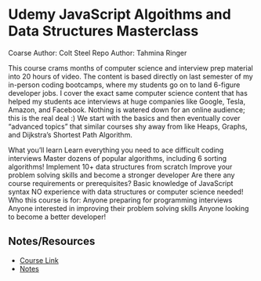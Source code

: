 # Udemy JavaScript Algoithms and Data Structures Masterclass

Coarse Author: Colt Steel
Repo Author: Tahmina Ringer

This course crams months of computer science and interview prep material into 20 hours of video. The content is based directly on last semester of my in-person coding bootcamps, where my students go on to land 6-figure developer jobs. I cover the exact same computer science content that has helped my students ace interviews at huge companies like Google, Tesla, Amazon, and Facebook. Nothing is watered down for an online audience; this is the real deal :)   We start with the basics and then eventually cover “advanced topics” that similar courses shy away from like Heaps, Graphs, and Dijkstra’s Shortest Path Algorithm.

What you’ll learn
Learn everything you need to ace difficult coding interviews
Master dozens of popular algorithms, including 6 sorting algorithms!
Implement 10+ data structures from scratch
Improve your problem solving skills and become a stronger developer
Are there any course requirements or prerequisites?
Basic knowledge of JavaScript syntax
NO experience with data structures or computer science needed!
Who this course is for:
Anyone preparing for programming interviews
Anyone interested in improving their problem solving skills
Anyone looking to become a better developer!

## Notes/Resources

- [Course Link](https://www.udemy.com/course/js-algorithms-and-data-structures-masterclass/learn/lecture/8344084#overview)
- [Notes](notes.md)

